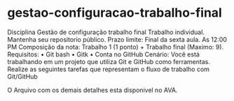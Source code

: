 # gestao-configuracao-trabalho-final

Disciplina Gestão de configuração
trabalho final
Trabalho individual.
Mantenha seu repositorio público.
Prazo limite: Final da sexta aula. As 12:00 PM
Composição da nota: Trabalho 1 (1 ponto) + Trabalho final (Maximo: 9).
Requisitos:
• Git bash
• Gitk
• Conta no GitHub
Cenário:
Você está trabalhando em um projeto que utiliza Git e GitHub como
ferramentas. Realize as seguintes tarefas que representam o fluxo de
trabalho com Git/GitHub

O Arquivo com os demais detalhes esta disponivel no AVA.
